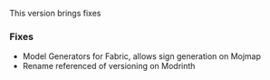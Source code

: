 This version brings fixes
### Fixes
- Model Generators for Fabric, allows sign generation on Mojmap
- Rename referenced of versioning on Modrinth